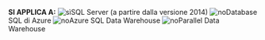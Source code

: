 <Token>**SI APPLICA A:** ![sì](media/yes.png)SQL Server (a partire dalla versione 2014) ![no](media/no.png)Database SQL di Azure ![no](media/no.png)Azure SQL Data Warehouse ![no](media/no.png)Parallel Data Warehouse </Token>

